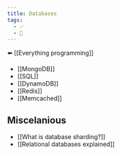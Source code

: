 ```yaml
---
title: Databases
tags:
  - ✅
  - 🧭
---
```

⬅️ [[Everything programming]]

- [[MongoDB]]
- [[SQL]]
- [[DynamoDB]]
- [[Redis]]
- [[Memcached]]

## Miscelanious
- [[What is database sharding?]]
- [[Relational databases explained]]
